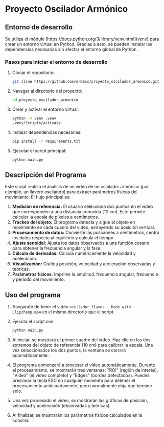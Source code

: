 # Proyecto Oscilador Armónico

## Entorno de desarrollo

Se utiliza el módulo [https://docs.python.org/3/library/venv.html](venv) para crear un entorno virtual en Python. Gracias a esto, se pueden instalar las dependencias necesarias sin afectar el entorno global de Python.

### Pasos para iniciar el entorno de desarrollo

1. Clonar el repositorio:

    ```bash
    git clone https://github.com/s-becc/proyecto_oscilador_armonico.git
    ```

2. Navegar al directorio del proyecto:

    ```bash
    cd proyecto_oscilador_armonico
    ```

3. Crear y activar el entorno virtual:

    ```bash
    python -m venv .venv
    .venv/Scripts/activate
    ```

4. Instalar dependencias necesarias:

    ```bash
    pip install -r requirements.txt
    ```

5. Ejecutar el script principal:

    ```bash
    python main.py
    ```

## Descripción del Programa

Este script realiza el análisis de un video de un oscilador armónico (por ejemplo, un llavero oscilando) para extraer parámetros físicos del movimiento. El flujo principal es:

1. **Medición de referencia:** El usuario selecciona dos puntos en el video que corresponden a una distancia conocida (10 cm). Esto permite calcular la escala de píxeles a centímetros.
2. **Trackeo del objeto:** El programa detecta y sigue el objeto en movimiento en cada cuadro del video, extrayendo su posición vertical.
3. **Procesamiento de datos:** Convierte las posiciones a centímetros, centra los datos respecto al equilibrio y calcula el tiempo.
4. **Ajuste senoidal:** Ajusta los datos observados a una función coseno para obtener la frecuencia angular y la fase.
5. **Cálculo de derivadas:** Calcula numéricamente la velocidad y aceleración.
6. **Visualización:** Grafica posición, velocidad y aceleración observadas y teóricas.
7. **Parámetros físicos:** Imprime la amplitud, frecuencia angular, frecuencia y período del movimiento.

## Uso del programa

1. Asegúrate de tener el video `oscilador_llaves - Made with Clipchamp.mp4` en el mismo directorio que el script.
2. Ejecuta el script con:

    ```bash
    python main.py
    ```

3. Al iniciar, se mostrará el primer cuadro del video. Haz clic en los dos extremos del objeto de referencia (10 cm) para calibrar la escala. Una vez seleccionados los dos puntos, la ventana se cerrará automáticamente.
4. El programa comenzará a procesar el video automáticamente. Durante el procesamiento, se mostrarán tres ventanas: "ROI" (región de interés), "Video" (el video completo) y "Edges" (bordes detectados). Puedes presionar la tecla ESC en cualquier momento para detener el procesamiento anticipadamente, pero normalmente deja que termine solo.
5. Una vez procesado el video, se mostrarán las gráficas de posición, velocidad y aceleración (observadas y teóricas).
6. Al finalizar, se mostrarán los parámetros físicos calculados en la consola.
